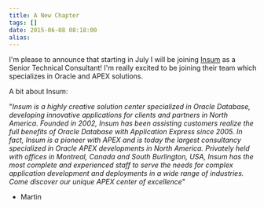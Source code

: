 ```yaml
---
title: A New Chapter
tags: []
date: 2015-06-08 08:18:00
alias:
---
```


I'm please to announce that starting in July I will be joining [Insum](http://insum.ca/)&nbsp;as&nbsp;a Senior Technical Consultant! I'm really excited to be joining their team which specializes in Oracle and APEX solutions.

A bit about Insum:

"_Insum is a highly creative solution center specialized in Oracle Database, developing innovative applications for clients and partners in North America. Founded in 2002, Insum has been assisting customers realize the full benefits of Oracle Database with Application Express since 2005\. In fact, Insum is a pioneer with APEX and is today the largest consultancy specialized in Oracle APEX developments in North America. Privately held with offices in Montreal, Canada and South Burlington, USA, Insum has the most complete and experienced staff to serve the needs for complex application development and deployments in a wide range of industries. Come discover our unique APEX center of excellence_"

- Martin